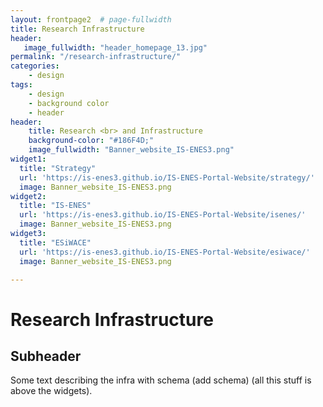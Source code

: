 ```yaml
---
layout: frontpage2  # page-fullwidth
title: Research Infrastructure
header:
   image_fullwidth: "header_homepage_13.jpg"
permalink: "/research-infrastructure/"
categories:
    - design
tags:
    - design
    - background color
    - header
header:
    title: Research <br> and Infrastructure
    background-color: "#186F4D;"
    image_fullwidth: "Banner_website_IS-ENES3.png"
widget1:
  title: "Strategy"
  url: 'https://is-enes3.github.io/IS-ENES-Portal-Website/strategy/'
  image: Banner_website_IS-ENES3.png
widget2:
  title: "IS-ENES"
  url: 'https://is-enes3.github.io/IS-ENES-Portal-Website/isenes/'
  image: Banner_website_IS-ENES3.png
widget3:
  title: "ESiWACE"
  url: 'https://is-enes3.github.io/IS-ENES-Portal-Website/esiwace/'
  image: Banner_website_IS-ENES3.png

---
```


# Research Infrastructure
## Subheader

Some text describing the infra with schema (add schema) (all this stuff is
above the widgets).
